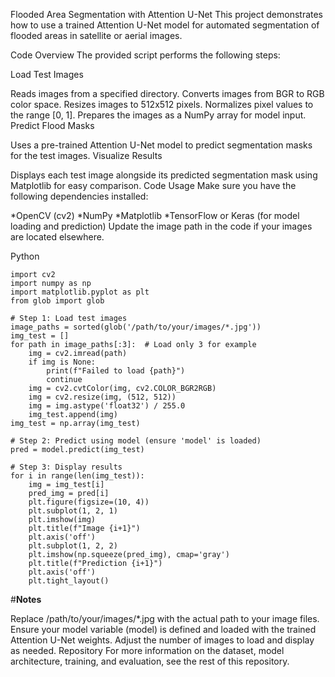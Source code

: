 Flooded Area Segmentation with Attention U-Net
This project demonstrates how to use a trained Attention U-Net model for automated segmentation of flooded areas in satellite or aerial images.

Code Overview
The provided script performs the following steps:

Load Test Images

Reads images from a specified directory.
Converts images from BGR to RGB color space.
Resizes images to 512x512 pixels.
Normalizes pixel values to the range [0, 1].
Prepares the images as a NumPy array for model input.
Predict Flood Masks

Uses a pre-trained Attention U-Net model to predict segmentation masks for the test images.
Visualize Results

Displays each test image alongside its predicted segmentation mask using Matplotlib for easy comparison.
Code Usage
Make sure you have the following dependencies installed:

*OpenCV (cv2)
*NumPy
*Matplotlib
*TensorFlow or Keras (for model loading and prediction)
Update the image path in the code if your images are located elsewhere.

Python
```
import cv2
import numpy as np
import matplotlib.pyplot as plt
from glob import glob

# Step 1: Load test images
image_paths = sorted(glob('/path/to/your/images/*.jpg'))
img_test = []
for path in image_paths[:3]:  # Load only 3 for example
    img = cv2.imread(path)
    if img is None:
        print(f"Failed to load {path}")
        continue
    img = cv2.cvtColor(img, cv2.COLOR_BGR2RGB)
    img = cv2.resize(img, (512, 512))
    img = img.astype('float32') / 255.0
    img_test.append(img)
img_test = np.array(img_test)

# Step 2: Predict using model (ensure 'model' is loaded)
pred = model.predict(img_test)

# Step 3: Display results
for i in range(len(img_test)):
    img = img_test[i]
    pred_img = pred[i]
    plt.figure(figsize=(10, 4))
    plt.subplot(1, 2, 1)
    plt.imshow(img)
    plt.title(f"Image {i+1}")
    plt.axis('off')
    plt.subplot(1, 2, 2)
    plt.imshow(np.squeeze(pred_img), cmap='gray')
    plt.title(f"Prediction {i+1}")
    plt.axis('off')
    plt.tight_layout()
```
#**Notes**

Replace /path/to/your/images/*.jpg with the actual path to your image files.
Ensure your model variable (model) is defined and loaded with the trained Attention U-Net weights.
Adjust the number of images to load and display as needed.
Repository
For more information on the dataset, model architecture, training, and evaluation, see the rest of this repository.
